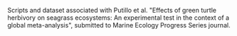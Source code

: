 Scripts and dataset associated with Putillo et al. "Effects of green turtle herbivory on seagrass ecosystems: An experimental test in the context of a global meta-analysis", submitted to Marine Ecology Progress Series journal. 
